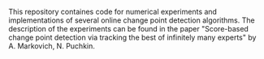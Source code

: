 This repository containes code for numerical experiments and implementations of several online change point detection algorithms. The description of the experiments can be found in the paper "Score-based change point detection via tracking the best of infinitely many experts" by A. Markovich, N. Puchkin.
